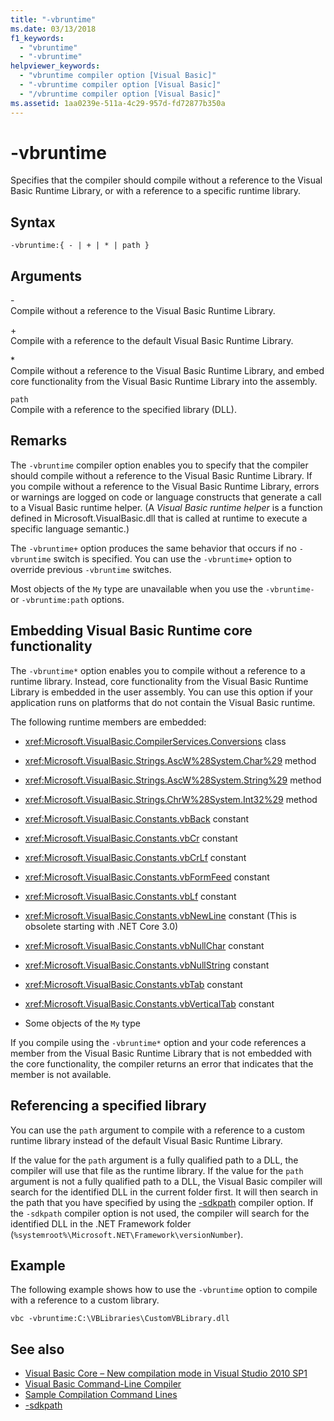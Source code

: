 ```yaml
---
title: "-vbruntime"
ms.date: 03/13/2018
f1_keywords: 
  - "vbruntime"
  - "-vbruntime"
helpviewer_keywords: 
  - "vbruntime compiler option [Visual Basic]"
  - "-vbruntime compiler option [Visual Basic]"
  - "/vbruntime compiler option [Visual Basic]"
ms.assetid: 1aa0239e-511a-4c29-957d-fd72877b350a
---
```

# -vbruntime
Specifies that the compiler should compile without a reference to the Visual Basic Runtime Library, or with a reference to a specific runtime library.  
  
## Syntax  
  
```console  
-vbruntime:{ - | + | * | path }  
```  
  
## Arguments  
 \-  
 Compile without a reference to the Visual Basic Runtime Library.  
  
 \+  
 Compile with a reference to the default Visual Basic Runtime Library.  
  
 \*  
 Compile without a reference to the Visual Basic Runtime Library, and embed core functionality from the Visual Basic Runtime Library into the assembly.  
  
 `path`  
 Compile with a reference to the specified library (DLL).  
  
## Remarks  
 The `-vbruntime` compiler option enables you to specify that the compiler should compile without a reference to the Visual Basic Runtime Library. If you compile without a reference to the Visual Basic Runtime Library, errors or warnings are logged on code or language constructs that generate a call to a Visual Basic runtime helper. (A *Visual Basic runtime helper* is a function defined in Microsoft.VisualBasic.dll that is called at runtime to execute a specific language semantic.)  
  
 The `-vbruntime+` option produces the same behavior that occurs if no `-vbruntime` switch is specified. You can use the `-vbruntime+` option to override previous `-vbruntime` switches.  
  
 Most objects of the `My` type are unavailable when you use the `-vbruntime-` or `-vbruntime:path` options.  
  
## Embedding Visual Basic Runtime core functionality  
 The `-vbruntime*` option enables you to compile without a reference to a runtime library. Instead, core functionality from the Visual Basic Runtime Library is embedded in the user assembly. You can use this option if your application runs on platforms that do not contain the Visual Basic runtime.  
  
 The following runtime members are embedded:  
  
- <xref:Microsoft.VisualBasic.CompilerServices.Conversions> class  
  
- <xref:Microsoft.VisualBasic.Strings.AscW%28System.Char%29> method  
  
- <xref:Microsoft.VisualBasic.Strings.AscW%28System.String%29> method  
  
- <xref:Microsoft.VisualBasic.Strings.ChrW%28System.Int32%29> method  
  
- <xref:Microsoft.VisualBasic.Constants.vbBack> constant  
  
- <xref:Microsoft.VisualBasic.Constants.vbCr> constant  
  
- <xref:Microsoft.VisualBasic.Constants.vbCrLf> constant  
  
- <xref:Microsoft.VisualBasic.Constants.vbFormFeed> constant  
  
- <xref:Microsoft.VisualBasic.Constants.vbLf> constant  
  
- <xref:Microsoft.VisualBasic.Constants.vbNewLine> constant (This is obsolete starting with .NET Core 3.0)
  
- <xref:Microsoft.VisualBasic.Constants.vbNullChar> constant  
  
- <xref:Microsoft.VisualBasic.Constants.vbNullString> constant  
  
- <xref:Microsoft.VisualBasic.Constants.vbTab> constant  
  
- <xref:Microsoft.VisualBasic.Constants.vbVerticalTab> constant  
  
- Some objects of the `My` type  
  
 If you compile using the `-vbruntime*` option and your code references a member from the Visual Basic Runtime Library that is not embedded with the core functionality, the compiler returns an error that indicates that the member is not available.  
  
## Referencing a specified library  
 You can use the `path` argument to compile with a reference to a custom runtime library instead of the default Visual Basic Runtime Library.  
  
 If the value for the `path` argument is a fully qualified path to a DLL, the compiler will use that file as the runtime library. If the value for the `path` argument is not a fully qualified path to a DLL, the Visual Basic compiler will search for the identified DLL in the current folder first. It will then search in the path that you have specified by using the [-sdkpath](sdkpath.md) compiler option. If the `-sdkpath` compiler option is not used, the compiler will search for the identified DLL in the .NET Framework folder (`%systemroot%\Microsoft.NET\Framework\versionNumber`).  
  
## Example  
 The following example shows how to use the `-vbruntime` option to compile with a reference to a custom library.  
  
```console
vbc -vbruntime:C:\VBLibraries\CustomVBLibrary.dll  
```  
  
## See also

- [Visual Basic Core – New compilation mode in Visual Studio 2010 SP1](https://devblogs.microsoft.com/vbteam/vb-core-new-compilation-mode-in-visual-studio-2010-sp1/)
- [Visual Basic Command-Line Compiler](index.md)
- [Sample Compilation Command Lines](sample-compilation-command-lines.md)
- [-sdkpath](sdkpath.md)
